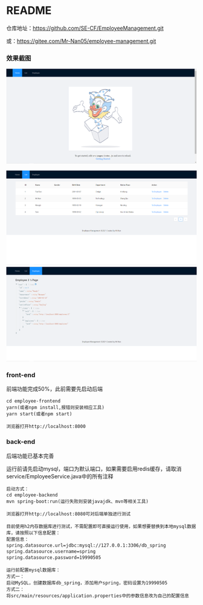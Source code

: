 # README

仓库地址：https://github.com/SE-CF/EmployeeManagement.git

或：https://gitee.com/Mr-Nan05/employee-management.git

### 效果截图

![image-20210514092438540](images/image-20210514092438540.png)

![image-20210514092446711](images/image-20210514092446711.png)![image-20210514092459108](images/image-20210514092452991.png)

### front-end

前端功能完成50%，此前需要先启动后端

```shell
cd employee-frontend
yarn(或者npm install,报错则安装相应工具)
yarn start(或者npm start)

浏览器打开http://localhost:8000
```

### back-end

后端功能已基本完善

运行前请先启动mysql，端口为默认端口，如果需要启用redis缓存，请取消service/EmployeeService.java中的所有注释

```shell
启动方式：
cd employee-backend
mvn spring-boot:run(运行失败则安装javajdk、mvn等相关工具)

浏览器打开http://localhost:8080可对后端单独进行测试

目前使用h2内存数据库进行测试，不需配置即可直接运行使用，如果想要替换到本地mysql数据库，请按照以下信息配置：
配置信息：
spring.datasource.url=jdbc:mysql://127.0.0.1:3306/db_spring
spring.datasource.username=spring
spring.datasource.password=19990505

运行前配置mysql数据库：
方式一：
启动MySQL，创建数据库db_spring，添加用户spring，密码设置为19990505
方式二：
将src/main/resources/application.properties中的参数信息改为自己的配置信息
```

